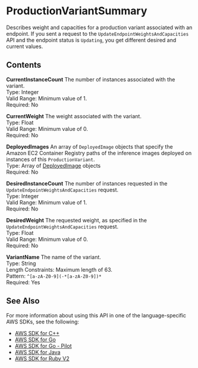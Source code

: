 # ProductionVariantSummary<a name="API_ProductionVariantSummary"></a>

Describes weight and capacities for a production variant associated with an endpoint\. If you sent a request to the `UpdateEndpointWeightsAndCapacities` API and the endpoint status is `Updating`, you get different desired and current values\. 

## Contents<a name="API_ProductionVariantSummary_Contents"></a>

 **CurrentInstanceCount**   <a name="SageMaker-Type-ProductionVariantSummary-CurrentInstanceCount"></a>
The number of instances associated with the variant\.  
Type: Integer  
Valid Range: Minimum value of 1\.  
Required: No

 **CurrentWeight**   <a name="SageMaker-Type-ProductionVariantSummary-CurrentWeight"></a>
The weight associated with the variant\.  
Type: Float  
Valid Range: Minimum value of 0\.  
Required: No

 **DeployedImages**   <a name="SageMaker-Type-ProductionVariantSummary-DeployedImages"></a>
An array of `DeployedImage` objects that specify the Amazon EC2 Container Registry paths of the inference images deployed on instances of this `ProductionVariant`\.  
Type: Array of [DeployedImage](API_DeployedImage.md) objects  
Required: No

 **DesiredInstanceCount**   <a name="SageMaker-Type-ProductionVariantSummary-DesiredInstanceCount"></a>
The number of instances requested in the `UpdateEndpointWeightsAndCapacities` request\.   
Type: Integer  
Valid Range: Minimum value of 1\.  
Required: No

 **DesiredWeight**   <a name="SageMaker-Type-ProductionVariantSummary-DesiredWeight"></a>
The requested weight, as specified in the `UpdateEndpointWeightsAndCapacities` request\.   
Type: Float  
Valid Range: Minimum value of 0\.  
Required: No

 **VariantName**   <a name="SageMaker-Type-ProductionVariantSummary-VariantName"></a>
The name of the variant\.  
Type: String  
Length Constraints: Maximum length of 63\.  
Pattern: `^[a-zA-Z0-9](-*[a-zA-Z0-9])*`   
Required: Yes

## See Also<a name="API_ProductionVariantSummary_SeeAlso"></a>

For more information about using this API in one of the language\-specific AWS SDKs, see the following:
+  [AWS SDK for C\+\+](https://docs.aws.amazon.com/goto/SdkForCpp/sagemaker-2017-07-24/ProductionVariantSummary) 
+  [AWS SDK for Go](https://docs.aws.amazon.com/goto/SdkForGoV1/sagemaker-2017-07-24/ProductionVariantSummary) 
+  [AWS SDK for Go \- Pilot](https://docs.aws.amazon.com/goto/SdkForGoPilot/sagemaker-2017-07-24/ProductionVariantSummary) 
+  [AWS SDK for Java](https://docs.aws.amazon.com/goto/SdkForJava/sagemaker-2017-07-24/ProductionVariantSummary) 
+  [AWS SDK for Ruby V2](https://docs.aws.amazon.com/goto/SdkForRubyV2/sagemaker-2017-07-24/ProductionVariantSummary) 